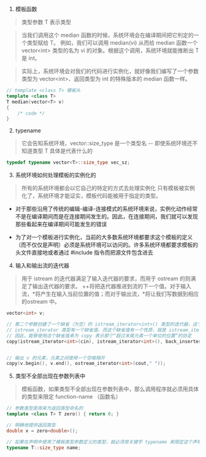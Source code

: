 1. 模板函数

> 类型参数 T 表示类型

> 当我们调用这个 median 函数的时候，系统环境会在编译期间把它判定的一个类型赋给 T。
> 例如，我们可以调用 median(vi) 从而给 median 函数一个 vector\<int> 类型的名为 vi 的对象。根据这个调用，系统环境就能推断出 T 是 int。

> 实际上，系统环境会对我们的代码进行实例化，就好像我们编写了一个参数类型为 vector\<int>、返回类型为 int 的特殊版本的 median 函数一样。

```cpp
// template <class T> 模板头
template <class T>
T median(vector<T> v)
{
    /* code */ 
}
```

2. typename

> 它会告知系统环境，vector<T>::size_type 是一个类型名 -- 即使系统环境还不知道类型 T 具体是代表什么的

```cpp
typedef typename vector<T>::size_type vec_sz;
```

3. 系统环境如何处理模板的实例化的

> 所有的系统环境都会以它自己的特定的方式去处理实例化
> 只有模板被实例化了，系统环境才能证实，模板代码能被用于指定的类型。

- 对于那些沿用了传统的编辑-编译-连接模式的系统环境来说，实例化动作经常不是在编译期间而是在连接期间发生的。因此，在连接期间，我们就可以发现那些看起来在编译期间可能发生的错误

- 为了对一个模板进行实例化，当前的大多数系统环境都要求这个模板的定义（而不仅仅是声明）必须是系统环境可以访问的。许多系统环境都要求模板的头文件直接地或者通过 #include 指令而把源文件包含进去 


4. 输入和输出流的迭代器

> 用于 istream 的迭代器满足了输入迭代器的要求，而用于 ostream 的则满足了输出迭代器的要求。
> ++将把迭代器推进到流的下一个值。对于输入流，*将产生在输入当前位置的值；而对于输出流，*将让我们写数据到相应的ostream 中。

```cpp
vector<int> v;

// 第二个参数创建了一个缺省（为空）的 istream_iterator<int>() 类型的迭代器，这个迭代器不会与任何的文件连接在一起。
// istream_iterator 类型有一个缺省值，而这个缺省值有一个性质，就是 istream_iterator 类型的迭代器一旦到达了文件末尾或者是处于错误中，那它就会和这个缺省值相等。
// 因此，能够使用这个缺省值来为 copy 表示那个“超过末尾元素一个单位的位置”的协定
copy(istream_iterator<int>(cin), istream_iterator<int>(), back_inserter(v));


// 输出 v 的元素，元素之间使用一个空格隔开
copy(v.begin(), v.end(), ostream_iterator<int>(cout," "));
```

5. 类型不全部出现在参数列表中

> 模板函数，如果类型不全部出现在参数列表中，那么调用程序就必须用具体的类型来限定 function-name （函数名）

```cpp
// 参数类型是用来为返回类型命名的
template <class T> T zero() { return 0; }

// 明确地提供返回类型
double x = zero<double>();

// 如果在声明中使用了模板类型参数定义的类型，就必须用关键字 typename 来限定这个声明
typename T::size_type name;
```
